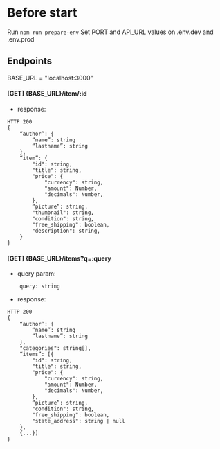 # Before start
Run `npm run prepare-env`
Set PORT and API_URL values on .env.dev and .env.prod


## Endpoints

BASE_URL = "localhost:3000"

#### [GET] {BASE_URL}/item/:id
- response:
```
HTTP 200
{
    “author”: {
        “name”: string
        “lastname”: string
    },
    “item”: {
        "id": string,
        "title": string,
        "price": {
            "currency": string,
            "amount": Number,
            "decimals": Number,
        },
        “picture”: string,
        "thumbnail": string,
        "condition": string,
        "free_shipping": boolean,
        "description": string,
    }
}
```

#### [GET] {BASE_URL}/items?q=:query
- query param:
```
    query: string
```
- response:
```
HTTP 200
{
    “author”: {
        “name”: string
        “lastname”: string
    },
    "categories": string[],
    “items”: [{
        "id": string,
        "title": string,
        "price": {
            "currency": string,
            "amount": Number,
            "decimals": Number,
        },
        “picture”: string,
        "condition": string,
        "free_shipping": boolean,
        "state_address": string | null
    },
    {...}]
}
```
